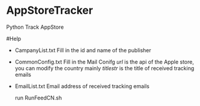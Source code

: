 # AppStoreTracker
Python Track AppStore 

#Help
- CampanyList.txt
  Fill in the id and name of the publisher

- CommonConfig.txt
  Fill in the Mail Conifg
  *url* is the api of the Apple store, you can modify the country mainly
  *titlestr* is the title of received tracking emails
  
- EmailList.txt
  Email address of received tracking emails
  
  run RunFeedCN.sh
